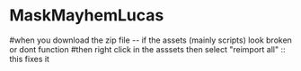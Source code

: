 # MaskMayhemLucas

#when you download the zip file -- if the assets (mainly scripts) look broken or dont function 
#then right click in the asssets then select "reimport all" :: this fixes it 
